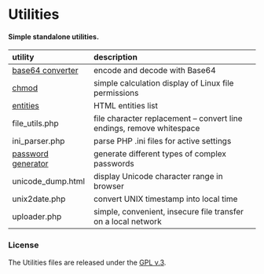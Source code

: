 
# Utilities

#### Simple standalone utilities.


utility | description|
:--- | :--- |
[base64 converter](https://tinram.github.io/base64_converter.html) | encode and decode with Base64 |
[chmod](https://tinram.github.io/chmod.html) | simple calculation display of Linux file permissions |
[entities](https://tinram.github.io/entities.html) | HTML entities list |
file_utils.php | file character replacement &ndash; convert line endings, remove whitespace |
ini_parser.php | parse PHP .ini files for active settings |
[password generator](https://tinram.github.io/password_generator.html) | generate different types of complex passwords |
unicode_dump.html | display Unicode character range in browser |
unix2date.php | convert UNIX timestamp into local time |
uploader.php | simple, convenient, insecure file transfer on a local network |


### License

The Utilities files are released under the [GPL v.3](https://www.gnu.org/licenses/gpl-3.0.html).
